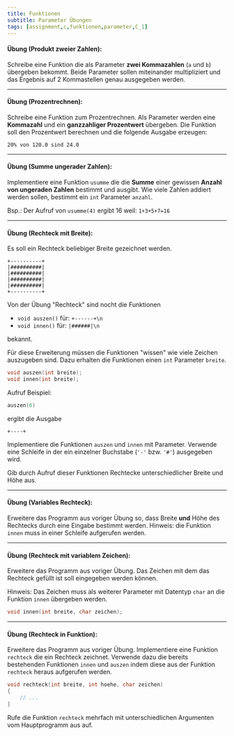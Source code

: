 ```yaml
---
title: Funktionen
subtitle: Parameter Übungen
tags: [assignment,c,funktionen,parameter,C_1]
---
```


#### **Übung (Produkt zweier Zahlen):**

Schreibe eine Funktion die als Parameter **zwei Kommazahlen** (`a` und `b`) übergeben bekommt.
Beide Parameter sollen miteinander multipliziert und das Ergebnis auf 2 Kommastellen genau ausgegeben werden.



---

#### **Übung (Prozentrechnen):**

Schreibe eine Funktion zum Prozentrechnen. Als Parameter werden eine **Kommazahl** und ein **ganzzahliger Prozentwert** übergeben. Die Funktion soll den Prozentwert berechnen und die folgende Ausgabe erzeugen:

```
20% von 120.0 sind 24.0
```



---

#### **Übung (Summe ungerader Zahlen):**

Implementiere eine Funktion `usumme` die die **Summe** einer gewissen **Anzahl von ungeraden Zahlen** bestimmt und ausgibt. Wie viele Zahlen addiert werden sollen, bestimmt ein `int` Parameter `anzahl`.

Bsp.: Der Aufruf von `usumme(4)` ergibt $16$ weil: `1+3+5+7=16​`



---

#### **Übung (Rechteck mit Breite):**

Es soll ein Rechteck beliebiger Breite gezeichnet werden.

```
+----------+
|##########|
|##########|
|##########|
|##########|
+----------+
```

Von der Übung "Rechteck" sind nocht die Funktionen

- `void auszen()`  für: `+------+\n`
- `void innen()` für: `|######|\n`

bekannt.

Für diese Erweiterung müssen die Funktionen "wissen" wie viele Zeichen auszugeben sind. Dazu erhalten die Funktionen einen `int` Parameter `breite`.

```c
void auszen(int breite);
void innen(int breite);
```

Aufruf Beispiel:
```c
auszen(6)
```

ergibt die Ausgabe

```
+----+
```

Implementiere die Funktionen `auszen` und `innen` mit Parameter. Verwende eine Schleife in der ein einzelner Buchstabe (`'-'` bzw. `'#'`) ausgegeben wird.

Gib durch Aufruf dieser Funktionen Rechtecke unterschiedlicher Breite und Höhe aus.



---

#### **Übung (Variables Rechteck):**

Erweitere das Programm aus voriger Übung so, dass Breite **und** Höhe des Rechtecks durch eine Eingabe bestimmt werden. Hinweis: die Funktion `innen` muss in einer Schleife aufgerufen werden.



---

#### **Übung (Rechteck mit variablem Zeichen):**

Erweitere das Programm aus voriger Übung. Das Zeichen mit dem das Rechteck gefüllt ist soll eingegeben werden können. 

Hinweis: Das Zeichen muss als weiterer Parameter mit Datentyp `char` an die Funktion `innen` übergeben werden.

```c
void innen(int breite, char zeichen);
```



---

#### **Übung (Rechteck in Funktion):**

Erweitere das Programm aus voriger Übung. Implementiere eine Funktion `rechteck` die ein Rechteck zeichnet. Verwende dazu die bereits bestehenden Funktionen `innen` und `auszen` indem diese aus der Funktion `rechteck` heraus aufgerufen werden.

```c
void rechteck(int breite, int hoehe, char zeichen)
{
	// ...
}
```
Rufe die Funktion `rechteck` mehrfach mit unterschiedlichen Argumenten vom Hauptprogramm aus auf.
